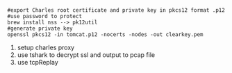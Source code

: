 ##
```
#export Charles root certificate and private key in pkcs12 format .p12
#use password to protect
brew install nss --> pk12util
#generate private key
openssl pkcs12 -in tomcat.p12 -nocerts -nodes -out clearkey.pem
```

1. setup charles proxy 
2. use tshark to decrypt ssl and output to pcap file
3. use tcpReplay 
